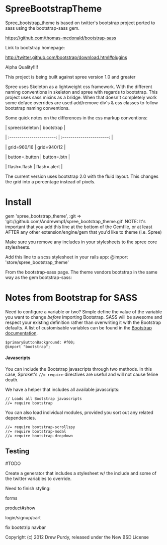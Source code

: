 SpreeBootstrapTheme
===================

Spree_bootstrap_theme is based on twitter's bootstrap project ported to sass using the bootstrap-sass gem.

https://github.com/thomas-mcdonald/bootstrap-sass

Link to bootstrap homepage:

http://twitter.github.com/bootstrap/download.html#plugins


Alpha Quality!!!!


This project is being built against spree version 1.0 and greater


Spree uses Skeleton as a lightweight css framework. With the different naming conventions in skeleton and spree
with regards to bootstrap.  This project uses sass mixins as a bridge.  When that doesn't completely work some
deface overrides are used add/remove div's & css classes to follow bootstrap naming conventions.


Some quick notes on the differences in the css markup conventions:


| spree/skeleton            | bootstrap                 |

| :-----------------------: | :-----------------------: |

| grid=960/16               | grid=940/12               |

| button=.button            | button=.btn               |

| flash=.flash              | flash=.alert              |


The current version uses bootstrap 2.0 with the fluid layout. This changes the grid into a percentage instead
of pixels.


Install
=======

gem 'spree_bootstrap_theme', :git => 'git://github.com/Andrewmp1/spree_bootstrap_theme.git'
NOTE: It's important that you add this line at the bottom of the Gemfile, or at least AFTER any other
extension/engine/gem that you'd like to theme (i.e. Spree)

Make sure you remove any includes in your stylesheets to the spree core stylesheets.

Add this line to a scss stylesheet in your rails app:
@import 'store/spree_bootstrap_theme'

From the bootstrap-sass page.  The theme vendors bootstrap in the same way as the gem bootstrap-sass:

# Notes from Bootstrap for SASS

Need to configure a variable or two? Simple define the value of the variable you want to change *before* importing Bootstrap. SASS will be awesome and respect your existing definition rather than overwriting it with the Bootstrap defaults. A list of customisable variables can be found in the [Bootstrap documentation](http://twitter.github.com/bootstrap/less.html#variables).

    $primaryButtonBackground: #f00;
    @import "bootstrap";

#### Javascripts

You can include the Bootstrap javascripts through two methods. In this case, Sproket's `//= require` directives are useful and will not cause feline death.

We have a helper that includes all available javascripts:

    // Loads all Bootstrap javascripts
    //= require bootstrap

You can also load individual modules, provided you sort out any related dependencies.

    //= require bootstrap-scrollspy
    //= require bootstrap-modal
    //= require bootstrap-dropdown

Testing
-------

#TODO

Create a generator that includes a stylesheet w/ the include and some of the twitter variables to override.

Need to finish styling:

forms

product#show

login/signup/cart

fix bootstrip navbar


Copyright (c) 2012 Drew Purdy, released under the New BSD License
